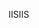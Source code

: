  <span data-ttu-id="29d54-101">IIS</span><span class="sxs-lookup"><span data-stu-id="29d54-101">IIS</span></span> 